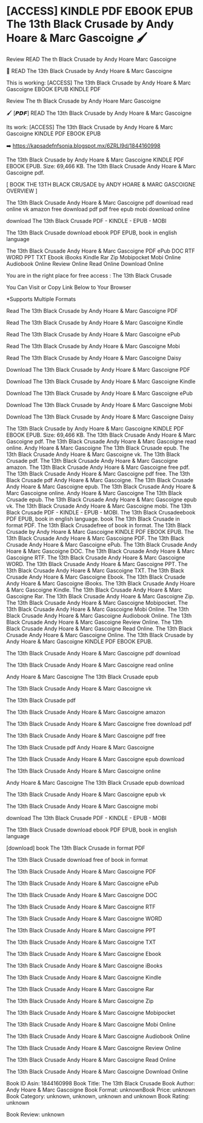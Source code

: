# [ACCESS] KINDLE PDF EBOOK EPUB The 13th Black Crusade by  Andy Hoare &  Marc Gascoigne 🖌️
Review READ The th Black Crusade by Andy Hoare Marc Gascoigne

📜 READ The 13th Black Crusade by Andy Hoare & Marc Gascoigne

This is working: [ACCESS] The 13th Black Crusade by Andy Hoare & Marc Gascoigne EBOOK EPUB KINDLE PDF


Review The th Black Crusade by Andy Hoare Marc Gascoigne

🖌️ [𝙋𝘿𝙁] READ The 13th Black Crusade by Andy Hoare & Marc Gascoigne

Its work: [ACCESS] The 13th Black Crusade by Andy Hoare & Marc Gascoigne KINDLE PDF EBOOK EPUB



➡️ https://kapsadefnfsonia.blogspot.mx/6ZRLI9d/1844160998



The 13th Black Crusade by Andy Hoare & Marc Gascoigne KINDLE PDF EBOOK EPUB. Size: 69,466 KB. The 13th Black Crusade Andy Hoare & Marc Gascoigne pdf.

[ BOOK THE 13TH BLACK CRUSADE by ANDY HOARE & MARC GASCOIGNE OVERVIEW ]

The 13th Black Crusade Andy Hoare & Marc Gascoigne pdf download read online vk amazon free download pdf pdf free epub mobi download online

download The 13th Black Crusade PDF - KINDLE - EPUB - MOBI

The 13th Black Crusade download ebook PDF EPUB, book in english language

The 13th Black Crusade Andy Hoare & Marc Gascoigne PDF ePub DOC RTF WORD PPT TXT Ebook iBooks Kindle Rar Zip Mobipocket Mobi Online Audiobook Online Review Online Read Online Download Online

You are in the right place for free access : The 13th Black Crusade

You Can Visit or Copy Link Below to Your Browser

*Supports Multiple Formats

Read The 13th Black Crusade by Andy Hoare & Marc Gascoigne PDF

Read The 13th Black Crusade by Andy Hoare & Marc Gascoigne Kindle

Read The 13th Black Crusade by Andy Hoare & Marc Gascoigne ePub

Read The 13th Black Crusade by Andy Hoare & Marc Gascoigne Mobi

Read The 13th Black Crusade by Andy Hoare & Marc Gascoigne Daisy

Download The 13th Black Crusade by Andy Hoare & Marc Gascoigne PDF

Download The 13th Black Crusade by Andy Hoare & Marc Gascoigne Kindle

Download The 13th Black Crusade by Andy Hoare & Marc Gascoigne ePub

Download The 13th Black Crusade by Andy Hoare & Marc Gascoigne Mobi

Download The 13th Black Crusade by Andy Hoare & Marc Gascoigne Daisy

The 13th Black Crusade by Andy Hoare & Marc Gascoigne KINDLE PDF EBOOK EPUB. Size: 69,466 KB. The 13th Black Crusade Andy Hoare & Marc Gascoigne pdf. The 13th Black Crusade Andy Hoare & Marc Gascoigne read online. Andy Hoare & Marc Gascoigne The 13th Black Crusade epub. The 13th Black Crusade Andy Hoare & Marc Gascoigne vk. The 13th Black Crusade pdf. The 13th Black Crusade Andy Hoare & Marc Gascoigne amazon. The 13th Black Crusade Andy Hoare & Marc Gascoigne free pdf. The 13th Black Crusade Andy Hoare & Marc Gascoigne pdf free. The 13th Black Crusade pdf Andy Hoare & Marc Gascoigne. The 13th Black Crusade Andy Hoare & Marc Gascoigne epub. The 13th Black Crusade Andy Hoare & Marc Gascoigne online. Andy Hoare & Marc Gascoigne The 13th Black Crusade epub. The 13th Black Crusade Andy Hoare & Marc Gascoigne epub vk. The 13th Black Crusade Andy Hoare & Marc Gascoigne mobi. The 13th Black Crusade PDF - KINDLE - EPUB - MOBI. The 13th Black Crusadeebook PDF EPUB, book in english language. book The 13th Black Crusade in format PDF. The 13th Black Crusadefree of book in format. The 13th Black Crusade by Andy Hoare & Marc Gascoigne KINDLE PDF EBOOK EPUB. The 13th Black Crusade Andy Hoare & Marc Gascoigne PDF. The 13th Black Crusade Andy Hoare & Marc Gascoigne ePub. The 13th Black Crusade Andy Hoare & Marc Gascoigne DOC. The 13th Black Crusade Andy Hoare & Marc Gascoigne RTF. The 13th Black Crusade Andy Hoare & Marc Gascoigne WORD. The 13th Black Crusade Andy Hoare & Marc Gascoigne PPT. The 13th Black Crusade Andy Hoare & Marc Gascoigne TXT. The 13th Black Crusade Andy Hoare & Marc Gascoigne Ebook. The 13th Black Crusade Andy Hoare & Marc Gascoigne iBooks. The 13th Black Crusade Andy Hoare & Marc Gascoigne Kindle. The 13th Black Crusade Andy Hoare & Marc Gascoigne Rar. The 13th Black Crusade Andy Hoare & Marc Gascoigne Zip. The 13th Black Crusade Andy Hoare & Marc Gascoigne Mobipocket. The 13th Black Crusade Andy Hoare & Marc Gascoigne Mobi Online. The 13th Black Crusade Andy Hoare & Marc Gascoigne Audiobook Online. The 13th Black Crusade Andy Hoare & Marc Gascoigne Review Online. The 13th Black Crusade Andy Hoare & Marc Gascoigne Read Online. The 13th Black Crusade Andy Hoare & Marc Gascoigne Online. The 13th Black Crusade by Andy Hoare & Marc Gascoigne KINDLE PDF EBOOK EPUB.

The 13th Black Crusade Andy Hoare & Marc Gascoigne pdf download

The 13th Black Crusade Andy Hoare & Marc Gascoigne read online

Andy Hoare & Marc Gascoigne The 13th Black Crusade epub

The 13th Black Crusade Andy Hoare & Marc Gascoigne vk

The 13th Black Crusade pdf

The 13th Black Crusade Andy Hoare & Marc Gascoigne amazon

The 13th Black Crusade Andy Hoare & Marc Gascoigne free download pdf

The 13th Black Crusade Andy Hoare & Marc Gascoigne pdf free

The 13th Black Crusade pdf Andy Hoare & Marc Gascoigne

The 13th Black Crusade Andy Hoare & Marc Gascoigne epub download

The 13th Black Crusade Andy Hoare & Marc Gascoigne online

Andy Hoare & Marc Gascoigne The 13th Black Crusade epub download

The 13th Black Crusade Andy Hoare & Marc Gascoigne epub vk

The 13th Black Crusade Andy Hoare & Marc Gascoigne mobi

download The 13th Black Crusade PDF - KINDLE - EPUB - MOBI

The 13th Black Crusade download ebook PDF EPUB, book in english language

[download] book The 13th Black Crusade in format PDF

The 13th Black Crusade download free of book in format

The 13th Black Crusade Andy Hoare & Marc Gascoigne PDF

The 13th Black Crusade Andy Hoare & Marc Gascoigne ePub

The 13th Black Crusade Andy Hoare & Marc Gascoigne DOC

The 13th Black Crusade Andy Hoare & Marc Gascoigne RTF

The 13th Black Crusade Andy Hoare & Marc Gascoigne WORD

The 13th Black Crusade Andy Hoare & Marc Gascoigne PPT

The 13th Black Crusade Andy Hoare & Marc Gascoigne TXT

The 13th Black Crusade Andy Hoare & Marc Gascoigne Ebook

The 13th Black Crusade Andy Hoare & Marc Gascoigne iBooks

The 13th Black Crusade Andy Hoare & Marc Gascoigne Kindle

The 13th Black Crusade Andy Hoare & Marc Gascoigne Rar

The 13th Black Crusade Andy Hoare & Marc Gascoigne Zip

The 13th Black Crusade Andy Hoare & Marc Gascoigne Mobipocket

The 13th Black Crusade Andy Hoare & Marc Gascoigne Mobi Online

The 13th Black Crusade Andy Hoare & Marc Gascoigne Audiobook Online

The 13th Black Crusade Andy Hoare & Marc Gascoigne Review Online

The 13th Black Crusade Andy Hoare & Marc Gascoigne Read Online

The 13th Black Crusade Andy Hoare & Marc Gascoigne Download Online

Book ID Asin: 1844160998
Book Title: The 13th Black Crusade
Book Author: Andy Hoare & Marc Gascoigne
Book Format: unknownBook Price: unknown
Book Category: unknown, unknown, unknown and unknown
Book Rating: unknown

Book Review: unknown
